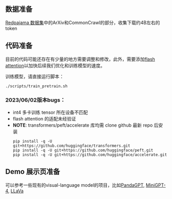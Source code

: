 ## 数据准备

[Redpajama 数据集](https://github.com/togethercomputer/RedPajama-Data)中的ArXiv和CommonCrawl的部分，收集下载约4B左右的token

## 代码准备

目前的代码可能还存在有少量的地方需要调整和修改，此外，需要添加[flash attention](https://github.com/lm-sys/FastChat/blob/4960ca702c66b9adaa65945746dba34f8d2c8ddc/fastchat/train/llama_flash_attn_monkey_patch.py#L110)以加快后续我们优化和训练模型的速度。

训练模型，请直接运行脚本：

```bash
./scripts/train_pretrain.sh
```

### 2023/06/02版本bugs：
* int4 多卡训练 tensor 所在设备不匹配
* flash attention 的适配未经验证
* **NOTE**: transformers/peft/accelerate 库均需 clone github 最新 repo 后安装
    ```commandline
    pip install -q -U git+https://github.com/huggingface/transformers.git
    pip install -q -U git+https://github.com/huggingface/peft.git
    pip install -q -U git+https://github.com/huggingface/accelerate.git
    ```

## Demo 展示页准备

可以参考一些现有的visual-language model的项目，比如[PandaGPT](https://panda-gpt.github.io/), [MiniGPT-4](https://minigpt-4.github.io/), [LLaVa](https://llava-vl.github.io/)

